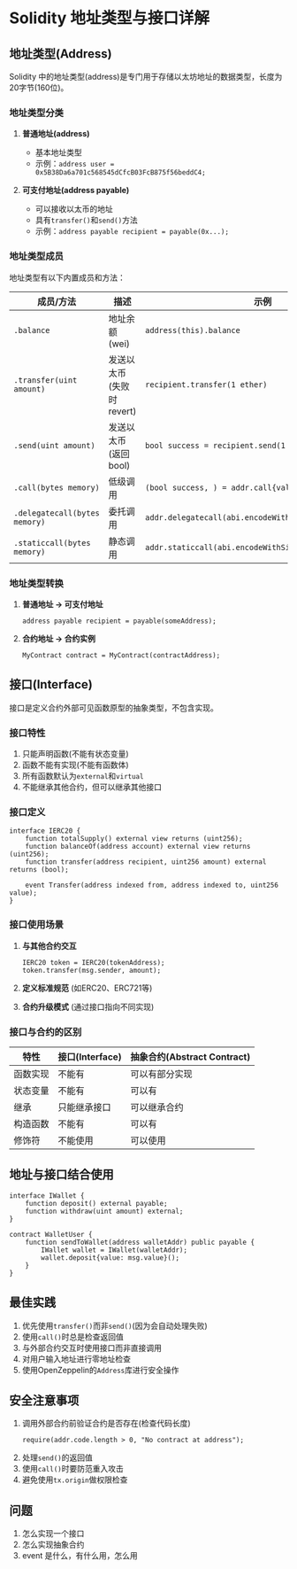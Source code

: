 # Solidity 地址类型与接口详解

## 地址类型(Address)

Solidity 中的地址类型(address)是专门用于存储以太坊地址的数据类型，长度为20字节(160位)。

### 地址类型分类

1. **普通地址(address)**
    - 基本地址类型
    - 示例：`address user = 0x5B38Da6a701c568545dCfcB03FcB875f56beddC4;`

2. **可支付地址(address payable)**
    - 可以接收以太币的地址
    - 具有`transfer()`和`send()`方法
    - 示例：`address payable recipient = payable(0x...);`

### 地址类型成员

地址类型有以下内置成员和方法：

| 成员/方法 | 描述 | 示例 |
|-----------|------|------|
| `.balance` | 地址余额(wei) | `address(this).balance` |
| `.transfer(uint amount)` | 发送以太币(失败时revert) | `recipient.transfer(1 ether)` |
| `.send(uint amount)` | 发送以太币(返回bool) | `bool success = recipient.send(1 ether)` |
| `.call(bytes memory)` | 低级调用 | `(bool success, ) = addr.call{value: 1 ether}("")` |
| `.delegatecall(bytes memory)` | 委托调用 | `addr.delegatecall(abi.encodeWithSignature("func()"))` |
| `.staticcall(bytes memory)` | 静态调用 | `addr.staticcall(abi.encodeWithSignature("get()"))` |

### 地址类型转换

1. **普通地址 → 可支付地址**
   ```solidity
   address payable recipient = payable(someAddress);
   ```

2. **合约地址 → 合约实例**
   ```solidity
   MyContract contract = MyContract(contractAddress);
   ```

## 接口(Interface)

接口是定义合约外部可见函数原型的抽象类型，不包含实现。

### 接口特性

1. 只能声明函数(不能有状态变量)
2. 函数不能有实现(不能有函数体)
3. 所有函数默认为`external`和`virtual`
4. 不能继承其他合约，但可以继承其他接口

### 接口定义

```solidity
interface IERC20 {
    function totalSupply() external view returns (uint256);
    function balanceOf(address account) external view returns (uint256);
    function transfer(address recipient, uint256 amount) external returns (bool);
    
    event Transfer(address indexed from, address indexed to, uint256 value);
}
```

### 接口使用场景

1. **与其他合约交互**
   ```solidity
   IERC20 token = IERC20(tokenAddress);
   token.transfer(msg.sender, amount);
   ```

2. **定义标准规范** (如ERC20、ERC721等)

3. **合约升级模式** (通过接口指向不同实现)

### 接口与合约的区别

| 特性 | 接口(Interface) | 抽象合约(Abstract Contract) |
|------|----------------|----------------------------|
| 函数实现 | 不能有 | 可以有部分实现 |
| 状态变量 | 不能有 | 可以有 |
| 继承 | 只能继承接口 | 可以继承合约 |
| 构造函数 | 不能有 | 可以有 |
| 修饰符 | 不能使用 | 可以使用 |

## 地址与接口结合使用

```solidity
interface IWallet {
    function deposit() external payable;
    function withdraw(uint amount) external;
}

contract WalletUser {
    function sendToWallet(address walletAddr) public payable {
        IWallet wallet = IWallet(walletAddr);
        wallet.deposit{value: msg.value}();
    }
}
```

## 最佳实践

1. 优先使用`transfer()`而非`send()`(因为会自动处理失败)
2. 使用`call()`时总是检查返回值
3. 与外部合约交互时使用接口而非直接调用
4. 对用户输入地址进行零地址检查
5. 使用OpenZeppelin的`Address`库进行安全操作

## 安全注意事项

1. 调用外部合约前验证合约是否存在(检查代码长度)
   ```solidity
   require(addr.code.length > 0, "No contract at address");
   ```
2. 处理`send()`的返回值
3. 使用`call()`时要防范重入攻击
4. 避免使用`tx.origin`做权限检查

## 问题

1. 怎么实现一个接口
2. 怎么实现抽象合约
3. event 是什么，有什么用，怎么用